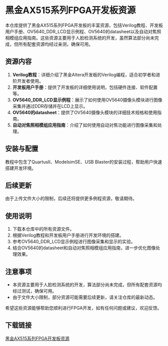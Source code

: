 # 黑金AX515系列FPGA开发板资源

本仓库提供了黑金AX515系列FPGA开发板的丰富资源，包括Verilog教程、开发板用户手册、OV5640_DDR_LCD显示例程、OV5640的datasheet以及自动对焦照相模组应用指南。这些资源主要用于人脸检测系统的开发，虽然算法部分尚未完成，但所有配套资源均经过亲测，确保可用。

## 资源内容

1. **Verilog教程**：详细介绍了黑金Altera开发板的Verilog编程，适合初学者和进阶开发者使用。
2. **开发板用户手册**：提供了开发板的详细使用说明，包括硬件连接、软件配置等。
3. **OV5640_DDR_LCD显示例程**：展示了如何使用OV5640摄像头模块进行图像采集并通过DDR存储并在LCD上显示。
4. **OV5640的datasheet**：提供了OV5640摄像头模块的详细技术规格和使用指南。
5. **自动对焦照相模组应用指南**：介绍了如何使用自动对焦功能进行图像采集和处理。

## 安装与配置

教程中包含了QuartusII、ModelsimSE、USB Blaster的安装过程，帮助用户快速搭建开发环境。

## 后续更新

由于上传文件大小的限制，后续还将提供更多例程资源，敬请期待。

## 使用说明

1. 下载本仓库中的所有资源文件。
2. 根据Verilog教程和开发板用户手册进行开发环境的搭建。
3. 参考OV5640_DDR_LCD显示例程进行图像采集和显示的实验。
4. 结合OV5640的datasheet和自动对焦照相模组应用指南，进一步优化图像处理效果。

## 注意事项

- 本资源主要用于人脸检测系统的开发，算法部分尚未完成，但所有配套资源均经过测试，确保可用。
- 由于文件大小限制，部分资源可能需要后续更新，请关注仓库的最新动态。

希望这些资源能够帮助您顺利进行FPGA开发，如有任何问题或建议，欢迎反馈。

## 下载链接

[黑金AX515系列FPGA开发板资源](https://pan.quark.cn/s/552881debc4a)
